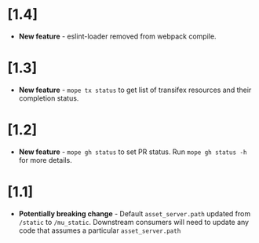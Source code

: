 # [1.4]

- **New feature** - eslint-loader removed from webpack compile.

# [1.3]

- **New feature** - `mope tx status` to get list of transifex resources and
  their completion status.


# [1.2]

- **New feature** - `mope gh status` to set PR status. Run `mope gh status -h`
  for more details.

# [1.1]

- **Potentially breaking change** - Default `asset_server.path` updated from
  `/static` to `/mu_static`. Downstream consumers will need to update any code
  that assumes a particular `asset_server.path`
